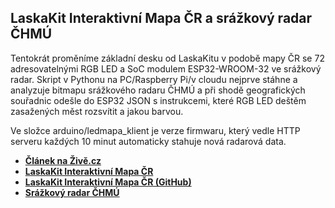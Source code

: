 ## LaskaKit Interaktivní Mapa ČR a srážkový radar ČHMÚ 
Tentokrát proměníme základní desku od LaskaKitu v podobě mapy ČR se 72 adresovatelnými RGB LED a SoC modulem ESP32-WROOM-32 ve srážkový radar. Skript v Pythonu na PC/Raspberry Pi/v cloudu nejprve stáhne a analyzuje bitmapu srážkového radaru ČHMÚ a při shodě geografických souřadnic odešle do ESP32 JSON s instrukcemi, které RGB LED deštěm zasažených měst rozsvítit a jakou barvou. 

Ve složce arduino/ledmapa_klient je verze firmwaru, který vedle HTTP serveru každých 10 minut automaticky stahuje nová radarová data.

 - **[Článek na Živě.cz](https://www.zive.cz/clanky/naprogramovali-jsme-radarovou-mapu-ceska-ukaze-kde-prave-prsi-a-muzete-si-ji-dat-na-zed/sc-3-a-222111/default.aspx)**
 - **[LaskaKit Interaktivní Mapa ČR](https://www.laskakit.cz/laskakit-interaktivni-mapa-cr-ws2812b/)**
 - **[LaskaKit Interaktivní Mapa ČR (GitHub)](https://github.com/LaskaKit/LED_Czech_Map)**
 - **[Srážkový radar ČHMÚ](https://www.chmi.cz/files/portal/docs/meteo/rad/inca-cz/short.html)**
